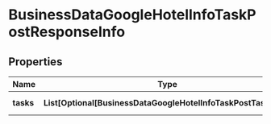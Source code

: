 # BusinessDataGoogleHotelInfoTaskPostResponseInfo


## Properties

| Name | Type | Description | Notes |
|------------ | ------------- | ------------- | -------------|
**tasks** | **List[Optional[BusinessDataGoogleHotelInfoTaskPostTaskInfo]]** | array of tasks |[optional]|
